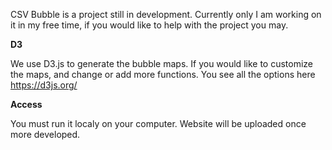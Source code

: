 CSV Bubble is a project still in development. Currently only I am working on it in my free time, if you would like to help with the project you may.

**D3**

We use D3.js to generate the bubble maps. If you would like to customize the maps, and change or add more functions. You see all the options here https://d3js.org/

**Access** 

You must run it localy on your computer. Website will be uploaded once more developed.

